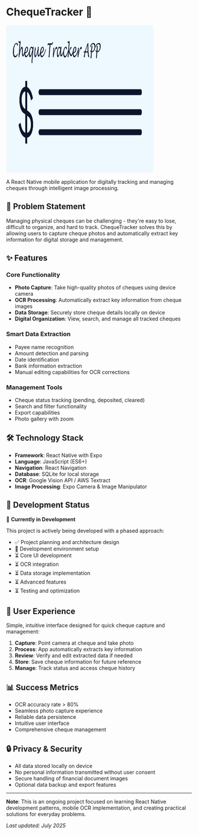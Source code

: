 # ChequeTracker 📱

<div align="left">
  <img src="assets/app-logo.png" alt="ChequeTracker Logo" width="400" height="400">
</div>

A React Native mobile application for digitally tracking and managing cheques through intelligent image processing.

## 🎯 Problem Statement

Managing physical cheques can be challenging - they're easy to lose, difficult to organize, and hard to track. ChequeTracker solves this by allowing users to capture cheque photos and automatically extract key information for digital storage and management.

## ✨ Features

### Core Functionality

- **Photo Capture**: Take high-quality photos of cheques using device camera
- **OCR Processing**: Automatically extract key information from cheque images
- **Data Storage**: Securely store cheque details locally on device
- **Digital Organization**: View, search, and manage all tracked cheques

### Smart Data Extraction

- Payee name recognition
- Amount detection and parsing
- Date identification
- Bank information extraction
- Manual editing capabilities for OCR corrections

### Management Tools

- Cheque status tracking (pending, deposited, cleared)
- Search and filter functionality
- Export capabilities
- Photo gallery with zoom

## 🛠️ Technology Stack

- **Framework**: React Native with Expo
- **Language**: JavaScript (ES6+)
- **Navigation**: React Navigation
- **Database**: SQLite for local storage
- **OCR**: Google Vision API / AWS Textract
- **Image Processing**: Expo Camera & Image Manipulator

## 📱 Development Status

🚧 **Currently in Development**

This project is actively being developed with a phased approach:

- ✅ Project planning and architecture design
- 🔄 Development environment setup
- ⏳ Core UI development
- ⏳ OCR integration
- ⏳ Data storage implementation
- ⏳ Advanced features
- ⏳ Testing and optimization

## 🎨 User Experience

Simple, intuitive interface designed for quick cheque capture and management:

1. **Capture**: Point camera at cheque and take photo
2. **Process**: App automatically extracts key information
3. **Review**: Verify and edit extracted data if needed
4. **Store**: Save cheque information for future reference
5. **Manage**: Track status and access cheque history

## 📊 Success Metrics

- OCR accuracy rate > 80%
- Seamless photo capture experience
- Reliable data persistence
- Intuitive user interface
- Comprehensive cheque management

## 🔒 Privacy & Security

- All data stored locally on device
- No personal information transmitted without user consent
- Secure handling of financial document images
- Optional data backup and export features

---

**Note**: This is an ongoing project focused on learning React Native development patterns, mobile OCR implementation, and creating practical solutions for everyday problems.

_Last updated: July 2025_
